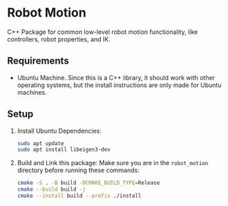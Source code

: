# Robot Motion
C++ Package for common low-level robot motion functionality, like controllers, robot properties, and IK.

## Requirements
* Ubuntu Machine. Since this is a C++ library, it should work with other operating systems, but the install instructions are only made for Ubuntu machines.

## Setup
1. Install Ubuntu Dependencies:
    ```bash
    sudo apt update
    sudo apt install libeigen3-dev
    ```

2. Build and Link this package:
    Make sure you are in the `robot_motion` directory before running these commands:
    ```bash
    cmake -S . -B build -DCMAKE_BUILD_TYPE=Release
    cmake --build build -j
    cmake --install build --prefix ./install
    ```